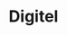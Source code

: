 ---
title: "Digitel"
url: /ciudad-guayana-puerto-ordaz/digitel-avenida-atlantico/
shop: teléfono móvil
---